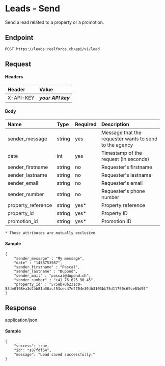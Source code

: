 # Leads - Send
Send a lead related to a property or a promotion.

## Endpoint
```
POST https://leads.realforce.ch/api/v1/lead
```

## Request

#### Headers

| Header | Value        |
| :--- |:-------------|
| X-API-KEY | **_your API key_** |

#### Body

| Name               | Type   | Required | Description                                                                                                     |
|:-------------------|:-------|:---------|:----------------------------------------------------------------------------------------------------------------|
| sender_message     | string | yes      | Message that the requester wants to send to the agency                                                          |
| date               | int    | yes      | Timestamp of the request (in seconds)                                                                           |
| sender_firstname   | string | no       | Requester's firstname                                                                                           |
| sender_lastname    | string | no       | Requester's lastname                                                                                            |
| sender_email       | string | no       | Requester's email                                                                                               |
| sender_number      | string | no       | Requester's phone number                                                                                        |
| property_reference | string | yes*     | Property reference                                                                                              |
| property_id        | string    | yes*     | Property ID                                                                                                     |
| promotion_id       | string    | yes*     | Promotion ID                                                                                                    |

`* These attributes are mutually exclusive`

#### Sample

```
{
    "sender_message" : "My message",
    "date" : "1458753987",
    "sender_firstname" : "Pascal",
    "sender_lastname" : "Dupond",
    "sender_mail" : "pascal@dupond.ch",
    "sender_number" : "+41 76 625 90 45",
    "property_id" : "575eb70b231c0-53de0168ea3d2bb81a30acf53cec47e2704e30db3103bb75d11750c69ce03d9f"
}
```


## Response
application/json

#### Sample

```
{
    "success": true,
    "id": "s87fdf54",
    "message": "Lead saved successfully."
}
```
